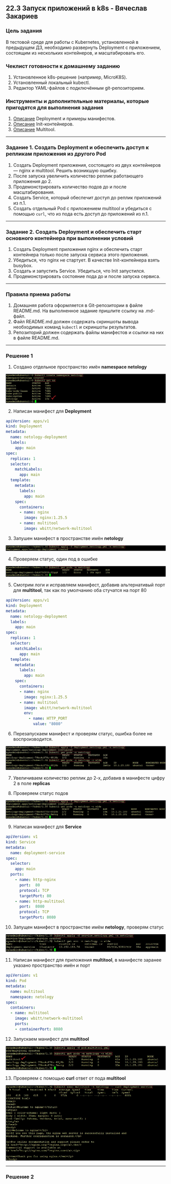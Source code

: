 ## 22.3 Запуск приложений в k8s - Вячеслав Закариев

### Цель задания

В тестовой среде для работы с Kubernetes, установленной в предыдущем ДЗ, необходимо развернуть Deployment с приложением, состоящим из нескольких контейнеров, и масштабировать его.

### Чеклист готовности к домашнему заданию

1. Установленное k8s-решение (например, MicroK8S).
2. Установленный локальный kubectl.
3. Редактор YAML-файлов с подключённым git-репозиторием.

### Инструменты и дополнительные материалы, которые пригодятся для выполнения задания

1. [Описание](https://kubernetes.io/docs/concepts/workloads/controllers/deployment/) Deployment и примеры манифестов.
2. [Описание](https://kubernetes.io/docs/concepts/workloads/pods/init-containers/) Init-контейнеров.
3. [Описание](https://github.com/wbitt/Network-MultiTool) Multitool.

---

### Задание 1. Создать Deployment и обеспечить доступ к репликам приложения из другого Pod

1. Создать Deployment приложения, состоящего из двух контейнеров — nginx и multitool. Решить возникшую ошибку.
2. После запуска увеличить количество реплик работающего приложения до 2.
3. Продемонстрировать количество подов до и после масштабирования.
4. Создать Service, который обеспечит доступ до реплик приложений из п.1.
5. Создать отдельный Pod с приложением multitool и убедиться с помощью `curl`, что из пода есть доступ до приложений из п.1.

---

### Задание 2. Создать Deployment и обеспечить старт основного контейнера при выполнении условий

1. Создать Deployment приложения nginx и обеспечить старт контейнера только после запуска сервиса этого приложения.
2. Убедиться, что nginx не стартует. В качестве Init-контейнера взять busybox.
3. Создать и запустить Service. Убедиться, что Init запустился.
4. Продемонстрировать состояние пода до и после запуска сервиса.

---

### Правила приема работы

1. Домашняя работа оформляется в Git-репозитории в файле README.md. На выполненное задание пришлите ссылку на .md-файл.
2. Файл README.md должен содержать скриншоты вывода необходимых команд `kubectl` и скриншоты результатов.
3. Репозиторий должен содержать файлы манифестов и ссылки на них в файле README.md.

---

### Решение 1

1. Создано отдельное пространство имён **namespace netology**

![ns](https://github.com/SlavaZakariev/netology-kuber/blob/70aef244e5d2a708d340a8a65e4d2c0a471e0dbb/1.3/resources/kub_2-3_1.1.jpg)

2. Написан манифест для **Deployment**

```yaml
apiVersion: apps/v1
kind: Deployment
metadata:
  name: netology-deployment
  labels:
    app: main
spec:
  replicas: 1
  selector:
    matchLabels:
      app: main
  template:
    metadata:
      labels:
        app: main
    spec:
      containers:
      - name: nginx
        image: nginx:1.25.5
      - name: multitool
        image: wbitt/network-multitool
```

3. Запушен манифест в пространстве имён **netology**

![ns](https://github.com/SlavaZakariev/netology-kuber/blob/70aef244e5d2a708d340a8a65e4d2c0a471e0dbb/1.3/resources/kub_2-3_1.2.jpg)

4. Проверяем статус, один под в ошибке

![error](https://github.com/SlavaZakariev/netology-kuber/blob/70aef244e5d2a708d340a8a65e4d2c0a471e0dbb/1.3/resources/kub_2-3_1.3.jpg)

5. Смотрим логи и исправляем манифест, добавив альтернативый порт для **multitool**, так как по умолчанию оба стучатся на порт 80

```yaml
apiVersion: apps/v1
kind: Deployment
metadata:
  name: netology-deployment
  labels:
    app: main
spec:
  replicas: 1
  selector:
    matchLabels:
      app: main
  template:
    metadata:
      labels:
        app: main
    spec:
      containers:
      - name: nginx
        image: nginx:1.25.5
      - name: multitool
        image: wbitt/network-multitool
        env:
          - name: HTTP_PORT
            value: "8080"
```

6. Перезапускаем манифест и проверям статус, ошибка более не воспроизводится.

![fix](https://github.com/SlavaZakariev/netology-kuber/blob/70aef244e5d2a708d340a8a65e4d2c0a471e0dbb/1.3/resources/kub_2-3_1.5.jpg)

7. Увеличиваем количество реплик до 2-х, добавив в манифесте цифру 2 в поле **replicas**

8. Проверяем статус подов

![status](https://github.com/SlavaZakariev/netology-kuber/blob/70aef244e5d2a708d340a8a65e4d2c0a471e0dbb/1.3/resources/kub_2-3_1.6.jpg)

9. Написан манифест для **Service**

```yaml
apiVersion: v1
kind: Service
metadata:
  name: deployment-service
spec:
  selector:
    app: main
  ports:
    - name: http-nginx
      port:  80
      protocol: TCP
      targetPort: 80
    - name: http-multitool
      port:  8080
      protocol: TCP
      targetPort: 8080
```

10. Запущен манифест в пространстве имём **netology**, проверям статус

![svc](https://github.com/SlavaZakariev/netology-kuber/blob/666b52e4456ec2ac63097cf57358fdf56f6dd891/1.3/resources/kub_2-3_1.7.jpg)

11. Написан манифест для приложения **multitool**, в манифесте заранее указано пространство имён и порт

```yaml
apiVersion: v1
kind: Pod
metadata:
  name: multitool
  namespace: netology
spec:
  containers:
  - name: multitool
    image: wbitt/network-multitool
    ports:
    - containerPort: 8080
```

12. Запускаем манифест для **multitool**

![multitool](https://github.com/SlavaZakariev/netology-kuber/blob/666b52e4456ec2ac63097cf57358fdf56f6dd891/1.3/resources/kub_2-3_1.8.jpg)

13. Проверяем с помощью **curl** ответ от пода **multitool**

![curl](https://github.com/SlavaZakariev/netology-kuber/blob/666b52e4456ec2ac63097cf57358fdf56f6dd891/1.3/resources/kub_2-3_1.9.jpg)

---

### Решение 2

